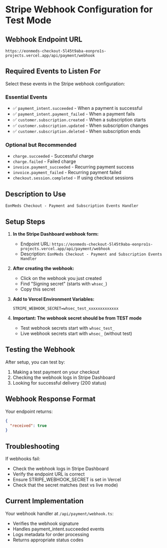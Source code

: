 # Stripe Webhook Configuration for Test Mode

## Webhook Endpoint URL

```
https://eonmeds-checkout-5l45t9aba-eonpro1s-projects.vercel.app/api/payment/webhook
```

## Required Events to Listen For

Select these events in the Stripe webhook configuration:

### Essential Events

- ✅ `payment_intent.succeeded` - When a payment is successful
- ✅ `payment_intent.payment_failed` - When a payment fails
- ✅ `customer.subscription.created` - When a subscription starts
- ✅ `customer.subscription.updated` - When subscription changes
- ✅ `customer.subscription.deleted` - When subscription ends

### Optional but Recommended

- `charge.succeeded` - Successful charge
- `charge.failed` - Failed charge
- `invoice.payment_succeeded` - Recurring payment success
- `invoice.payment_failed` - Recurring payment failed
- `checkout.session.completed` - If using checkout sessions

## Description to Use

```
EonMeds Checkout - Payment and Subscription Events Handler
```

## Setup Steps

1. **In the Stripe Dashboard webhook form:**
   - Endpoint URL: `https://eonmeds-checkout-5l45t9aba-eonpro1s-projects.vercel.app/api/payment/webhook`
   - Description: `EonMeds Checkout - Payment and Subscription Events Handler`

2. **After creating the webhook:**
   - Click on the webhook you just created
   - Find "Signing secret" (starts with `whsec_`)
   - Copy this secret

3. **Add to Vercel Environment Variables:**

   ```
   STRIPE_WEBHOOK_SECRET=whsec_test_xxxxxxxxxxxxx
   ```

4. **Important: The webhook secret should be from TEST mode**
   - Test webhook secrets start with `whsec_test_`
   - Live webhook secrets start with `whsec_` (without test)

## Testing the Webhook

After setup, you can test by:

1. Making a test payment on your checkout
2. Checking the webhook logs in Stripe Dashboard
3. Looking for successful delivery (200 status)

## Webhook Response Format

Your endpoint returns:

```json
{
  "received": true
}
```

## Troubleshooting

If webhooks fail:

- Check the webhook logs in Stripe Dashboard
- Verify the endpoint URL is correct
- Ensure STRIPE_WEBHOOK_SECRET is set in Vercel
- Check that the secret matches (test vs live mode)

## Current Implementation

Your webhook handler at `/api/payment/webhook.ts`:

- Verifies the webhook signature
- Handles payment_intent.succeeded events
- Logs metadata for order processing
- Returns appropriate status codes

